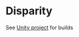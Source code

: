 # Disparity #

See [Unity project](https://developer.cloud.unity3d.com/orgs/gregory-sims/projects/disparity/) for builds
